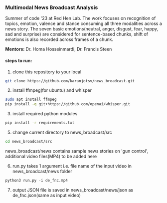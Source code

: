 ### Multimodal News Broadcast Analysis
Summer of code '23 at Red Hen Lab. The work focuses on recognition of topics, emotion, valence and stance consuming all three modalities across a news story. The seven basic emotions(neutral, anger, disgust, fear, happy, sad and surprise) are considered for sentence-based chunks, shift of emotions is also recorded across frames of a chunk. 

<b>Mentors:</b> Dr. Homa Hosseinmardi, Dr. Francis Steen

#### steps to run:
1. clone this repository to your local
```bash
git clone https://github.com/karanjotsv/news_broadcast.git
```
2. install ffmpeg(for ubuntu) and whisper
```bash
sudo apt install ffmpeg
pip install -q git+https://github.com/openai/whisper.git
``` 
3. install required python modules
```bash
pip install -r requirements.txt
```
5. change current directory to news_broadcast/src
```bash
cd news_broadcast/src
```
news_broadcast/news contains sample news stories on 'gun control', additional video files(MP4) to be added here

6. run.py takes 1 argument i.e. file name of the input video in news_broadcast/news folder
```python
python3 run.py -i de_fnc.mp4 
```
7. output JSON file is saved in news_broadcast/news/json as de_fnc.json(same as input video)
